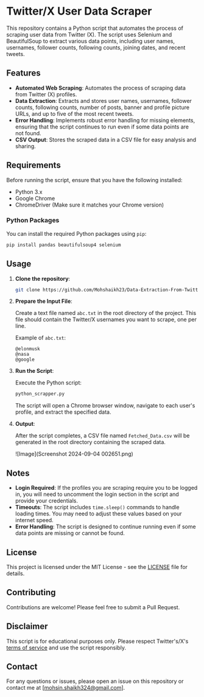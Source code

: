 # Twitter/X User Data Scraper

This repository contains a Python script that automates the process of scraping user data from Twitter (X). The script uses Selenium and BeautifulSoup to extract various data points, including user names, usernames, follower counts, following counts, joining dates, and recent tweets.

## Features

- **Automated Web Scraping**: Automates the process of scraping data from Twitter (X) profiles.
- **Data Extraction**: Extracts and stores user names, usernames, follower counts, following counts, number of posts, banner and profile picture URLs, and up to five of the most recent tweets.
- **Error Handling**: Implements robust error handling for missing elements, ensuring that the script continues to run even if some data points are not found.
- **CSV Output**: Stores the scraped data in a CSV file for easy analysis and sharing.

## Requirements

Before running the script, ensure that you have the following installed:

- Python 3.x
- Google Chrome
- ChromeDriver (Make sure it matches your Chrome version)

### Python Packages

You can install the required Python packages using `pip`:

```bash
pip install pandas beautifulsoup4 selenium
```

## Usage

1. **Clone the repository**:

   ```bash
   git clone https://github.com/Mohshaikh23/Data-Extraction-From-Twitter.git
   ```

2. **Prepare the Input File**:

   Create a text file named `abc.txt` in the root directory of the project. This file should contain the Twitter/X usernames you want to scrape, one per line.

   Example of `abc.txt`:

   ```
   @elonmusk
   @nasa
   @google
   ```

3. **Run the Script**:

   Execute the Python script:

   ```bash
   python_scrapper.py
   ```

   The script will open a Chrome browser window, navigate to each user's profile, and extract the specified data.

4. **Output**:

   After the script completes, a CSV file named `Fetched_Data.csv` will be generated in the root directory containing the scraped data.

   ![Image](Screenshot 2024-09-04 002651.png)

## Notes

- **Login Required**: If the profiles you are scraping require you to be logged in, you will need to uncomment the login section in the script and provide your credentials.
- **Timeouts**: The script includes `time.sleep()` commands to handle loading times. You may need to adjust these values based on your internet speed.
- **Error Handling**: The script is designed to continue running even if some data points are missing or cannot be found.

## License

This project is licensed under the MIT License - see the [LICENSE](LICENSE) file for details.

## Contributing

Contributions are welcome! Please feel free to submit a Pull Request.

## Disclaimer

This script is for educational purposes only. Please respect Twitter's/X's [terms of service](https://help.twitter.com/en/rules-and-policies/twitter-rules) and use the script responsibly.

## Contact

For any questions or issues, please open an issue on this repository or contact me at [mohsin.shaikh324@gmail.com].
